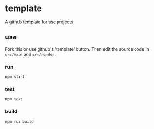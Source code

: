 # template

A github template for ssc projects

## use

Fork this or use github's 'template' button. Then edit the source code in `src/main` and `src/render`.

### run
```
npm start
```

### test
```
npm test
```

### build
```
npm run build
```

